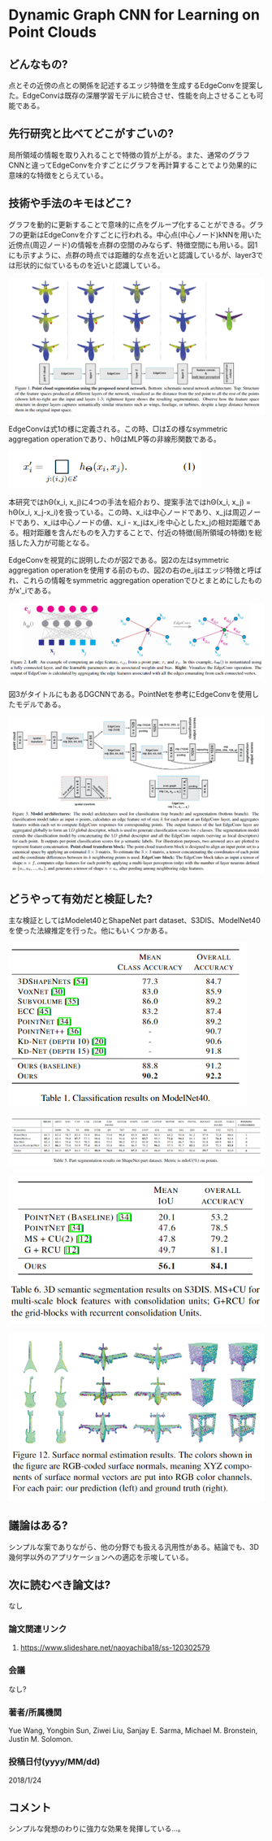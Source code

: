 # Dynamic Graph CNN for Learning on Point Clouds

## どんなもの?
点とその近傍の点との関係を記述するエッジ特徴を生成するEdgeConvを提案した。EdgeConvは既存の深層学習モデルに統合させ、性能を向上させることも可能である。

## 先行研究と比べてどこがすごいの?
局所領域の情報を取り入れることで特徴の質が上がる。また、通常のグラフCNNと違ってEdgeConvを介すごとにグラフを再計算することでより効果的に意味的な特徴をとらえている。

## 技術や手法のキモはどこ?
グラフを動的に更新することで意味的に点をグループ化することができる。グラフの更新はEdgeConvを介すごとに行われる。中心点(中心ノード)kNNを用いた近傍点(周辺ノード)の情報を点群の空間のみならず、特徴空間にも用いる。図1にも示すように、点群の時点では距離的な点を近いと認識しているが、layer3では形状的に似ているものを近いと認識している。

![fig1](img/DGCfLoPC/fig1.png)

EdgeConvは式1の様に定義される。この時、□はΣの様なsymmetric aggregation operationであり、hΘはMLP等の非線形関数である。

![eq1](img/DGCfLoPC/eq1.png)

本研究ではhΘ(x_i, x_j)に4つの手法を紹介おり、提案手法ではhΘ(x_i, x_j) = hΘ(x_i, x_j-x_i)を扱っている。この時、x_iは中心ノードであり、x_jは周辺ノードであり、x_iは中心ノードの値、x_i - x_jはx_iを中心としたx_jの相対距離である。相対距離を含んだものを入力することで、付近の特徴(局所領域の特徴)を総括した入力が可能となる。

EdgeConvを視覚的に説明したのが図2である。図2の左はsymmetric aggregation operationを使用する前のもの、図2の右のe_ijはエッジ特徴と呼ばれ、これらの情報をsymmetric aggregation operationでひとまとめにしたものがx'_iである。

![fig2](img/DGCfLoPC/fig2.png)

図3がタイトルにもあるDGCNNである。PointNetを参考にEdgeConvを使用したモデルである。

![fig3](img/DGCfLoPC/fig3.png)

## どうやって有効だと検証した?
主な検証としてはModelet40とShapeNet part dataset、S3DIS、ModelNet40を使った法線推定を行った。他にもいくつかある。

![tab1](img/DGCfLoPC/tab1.png)

![tab5](img/DGCfLoPC/tab5.png)

![tab6](img/DGCfLoPC/tab6.png)

![fig12](img/DGCfLoPC/fig12.png)

## 議論はある?
シンプルな案でありながら、他の分野でも扱える汎用性がある。結論でも、3D幾何学以外のアプリケーションへの適応を示唆している。

## 次に読むべき論文は?
なし

### 論文関連リンク
1. https://www.slideshare.net/naoyachiba18/ss-120302579

### 会議
なし?

### 著者/所属機関
Yue Wang, Yongbin Sun, Ziwei Liu, Sanjay E. Sarma, Michael M. Bronstein, Justin M. Solomon.

### 投稿日付(yyyy/MM/dd)
2018/1/24

## コメント
シンプルな発想のわりに強力な効果を発揮している...。